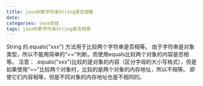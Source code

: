 ```yaml
---
title: java判断字符串String是否相等
date: 
categories: java总结
tags: java判断字符串String是否相等
---
```

String 的.equals("xxx") 方法用于比较两个字符串是否相等。
由于字符串是对象类型，所以不能用简单的“==”判断。而使用equals比较两个对象的内容是否相等。
注意：
.equals("xxx")比较的是对象的内容（区分字母的大小写格式），但是如果使用“==”比较两个对象时，比较的是两个对象的内存地址，所以不相等。
即使它们内容相等，但是不同对象的内存地址也是不相同的。
<!-- more -->
